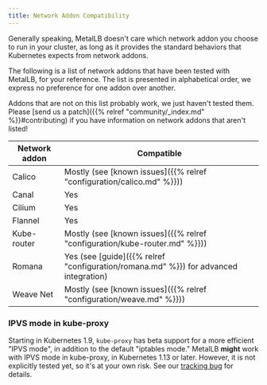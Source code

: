 ```yaml
---
title: Network Addon Compatibility
---
```


Generally speaking, MetalLB doesn't care which network addon you
choose to run in your cluster, as long as it provides the standard
behaviors that Kubernetes expects from network addons.

The following is a list of network addons that have been tested with
MetalLB, for your reference. The list is presented in alphabetical
order, we express no preference for one addon over another.

Addons that are not on this list probably work, we just haven't tested
them. Please
[send us a patch]({{% relref "community/_index.md" %}}#contributing) if you
have information on network addons that aren't listed!

Network addon | Compatible
--------------|---------------
Calico        | Mostly (see [known issues]({{% relref "configuration/calico.md" %}}))
Canal         | Yes
Cilium        | Yes
Flannel       | Yes
Kube-router   | Mostly (see [known issues]({{% relref "configuration/kube-router.md" %}}))
Romana        | Yes (see [guide]({{% relref "configuration/romana.md" %}}) for advanced integration)
Weave Net     | Mostly (see [known issues]({{% relref "configuration/weave.md" %}}))

### IPVS mode in kube-proxy

Starting in Kubernetes 1.9, `kube-proxy` has beta support for a more
efficient "IPVS mode", in addition to the default "iptables mode."
MetalLB **might** work with IPVS mode in kube-proxy, in Kubernetes
1.13 or later. However, it is not explicitly tested yet, so it's at
your own risk. See our [tracking
bug](https://github.com/google/metallb/issues/153) for details.
